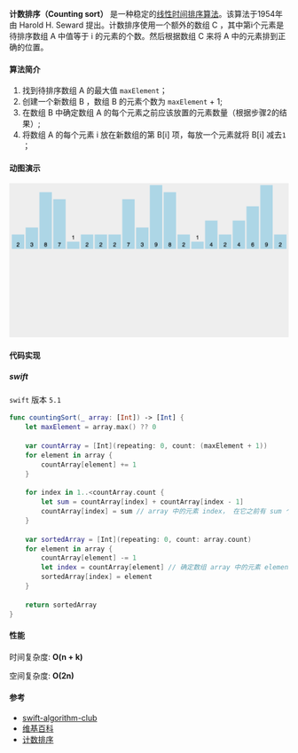 **计数排序（Counting sort）** 是一种稳定的[线性时间](https://zh.wikipedia.org/wiki/線性時間)[排序算法](https://zh.wikipedia.org/wiki/排序算法)。该算法于1954年由 Harold H. Seward 提出。计数排序使用一个额外的数组 C ，其中第i个元素是待排序数组 A 中值等于 i 的元素的个数。然后根据数组 C 来将 A 中的元素排到正确的位置。



#### 算法简介

1. 找到待排序数组 A 的最大值 `maxElement`；
2. 创建一个新数组 B ，数组 B 的元素个数为 `maxElement` + 1;
3. 在数组 B 中确定数组 A 的每个元素之前应该放置的元素数量（根据步骤2的结果）;
4. 将数组 A 的每个元素 i 放在新数组的第 B[i] 项，每放一个元素就将 B[i] 减去`1` ；



#### 动图演示

![计数排序](./../../image/sort/countingSort.gif)

#### 代码实现

##### swift

`swift` 版本 `5.1`

```swift
func countingSort(_ array: [Int]) -> [Int] {
    let maxElement = array.max() ?? 0

    var countArray = [Int](repeating: 0, count: (maxElement + 1))
    for element in array {
        countArray[element] += 1
    }

    for index in 1..<countArray.count {
        let sum = countArray[index] + countArray[index - 1]
        countArray[index] = sum // array 中的元素 index， 在它之前有 sum 个元素
    }

    var sortedArray = [Int](repeating: 0, count: array.count)
    for element in array {
        countArray[element] -= 1
        let index = countArray[element] // 确定数组 array 中的元素 element， 应该放置的位置 
        sortedArray[index] = element
    }

    return sortedArray
}
```



#### 性能

时间复杂度: **O(n + k)**

空间复杂度:  **O(2n)**


#### 参考

- [swift-algorithm-club](https://github.com/raywenderlich/swift-algorithm-club/tree/master/Counting%20Sort)
- [维基百科](https://zh.wikipedia.org/wiki/计数排序)
- [计数排序](https://github.com/hustcc/JS-Sorting-Algorithm/blob/master/8.countingSort.md)
